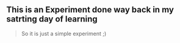 ## This is an Experiment done way back in my satrting day of learning
> So it is just a simple experiment ;)
